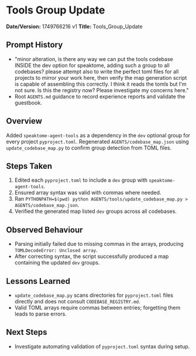 # Tools Group Update

**Date/Version:** 1749766216 v1
**Title:** Tools_Group_Update

## Prompt History
- "minor alteration, is there any way we can put  the tools codebase INSIDE the dev option for speaktome, adding such a group to all codebases? please attempt also to write the perfect toml files for all projects to mirror your work here, then verify the map generation script is capable of assembling this correctly. I think it reads the tomls but I'm not sure. Is this the registry now? Please investigate my concerns here."
- Root `AGENTS.md` guidance to record experience reports and validate the guestbook.

## Overview
Added `speaktome-agent-tools` as a dependency in the `dev` optional group for every project `pyproject.toml`. Regenerated `AGENTS/codebase_map.json` using `update_codebase_map.py` to confirm group detection from TOML files.

## Steps Taken
1. Edited each `pyproject.toml` to include a `dev` group with `speaktome-agent-tools`.
2. Ensured array syntax was valid with commas where needed.
3. Ran `PYTHONPATH=$(pwd) python AGENTS/tools/update_codebase_map.py > AGENTS/codebase_map.json`.
4. Verified the generated map listed `dev` groups across all codebases.

## Observed Behaviour
- Parsing initially failed due to missing commas in the arrays, producing `TOMLDecodeError: Unclosed array`.
- After correcting syntax, the script successfully produced a map containing the updated `dev` groups.

## Lessons Learned
- `update_codebase_map.py` scans directories for `pyproject.toml` files directly and does not consult `CODEBASE_REGISTRY.md`.
- Valid TOML arrays require commas between entries; forgetting them leads to parse errors.

## Next Steps
- Investigate automating validation of `pyproject.toml` syntax during setup.
